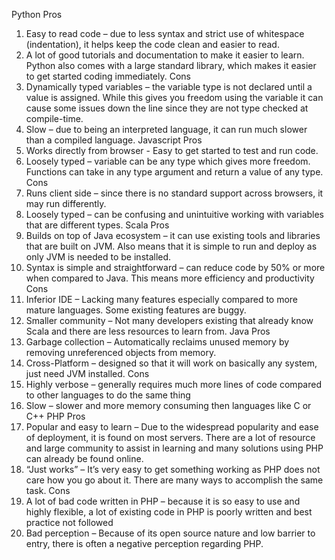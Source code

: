 Python
Pros
1.	Easy to read code – due to less syntax and strict use of whitespace (indentation), it helps keep the code clean and easier to read.
2.	A lot of good tutorials and documentation to make it easier to learn. Python also comes with a large standard library, which makes it easier to get started coding immediately.
Cons
1.	Dynamically typed variables – the variable type is not declared until a value is assigned. While this gives you freedom using the variable it can cause some issues down the line since they are not type checked at compile-time.
2.	Slow – due to being an interpreted language, it can run much slower than a compiled language.
Javascript
Pros
1.	Works directly from browser - Easy to get started to test and run code.
2.	Loosely typed – variable can be any type which gives more freedom. Functions can take in any type argument and return a value of any type.
Cons
1.	Runs client side – since there is no standard support across browsers, it may run differently.
2.	Loosely typed – can be confusing and unintuitive working with variables that are different types.
Scala
Pros
1.	Builds on top of Java ecosystem – it can use existing tools and libraries that are built on JVM. Also means that it is simple to run and deploy as only JVM is needed to be installed.
2.	Syntax is simple and straightforward – can reduce code by 50% or more when compared to Java. This means more efficiency and productivity
Cons
1.	Inferior IDE – Lacking many features especially compared to more mature languages. Some existing features are buggy.
2.	Smaller community – Not many developers existing that already know Scala and there are less resources to learn from.
Java
Pros
1.	Garbage collection – Automatically reclaims unused memory by removing unreferenced objects from memory.
2.	Cross-Platform – designed so that it will work on basically any system, just need JVM installed.
Cons
1.	Highly verbose – generally requires much more lines of code compared to other languages to do the same thing
2.	Slow – slower and more memory consuming then languages like C or C++
PHP
Pros
1.	Popular and easy to learn – Due to the widespread popularity and ease of deployment, it is found on most servers. There are a lot of resource and large community to assist in learning and many solutions using PHP can already be found online.
2.	“Just works” – It’s very easy to get something working as PHP does not care how you go about it. There are many ways to accomplish the same task.
Cons
1.	A lot of bad code written in PHP – because it is so easy to use and highly flexible, a lot of existing code in PHP is poorly written and best practice not followed
2.	Bad perception – Because of its open source nature and low barrier to entry, there is often a negative perception regarding PHP. 
